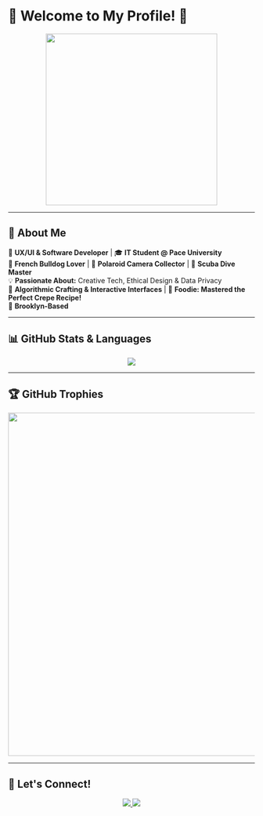 # 🌟 Welcome to My Profile! 🌟  

<p align="center">
  <img src="https://media0.giphy.com/media/v1.Y2lkPTc5MGI3NjExZnkwdmo3ZDFtbzU4ZWFzenVrNXp1ZGU4MG83YXJ3MHA2bGppbTMwcSZlcD12MV9pbnRlcm5hbF9naWZfYnlfaWQmY3Q9Zw/dV3GXudtLAbTi/giphy.gif" width="350"/>
</p>

---

## 🎨 About Me  
<div align="left">

🚀 **UX/UI & Software Developer** | 🎓 **IT Student @ Pace University**  
🐶 **French Bulldog Lover** | 📸 **Polaroid Camera Collector** | 🤿 **Scuba Dive Master**  
💡 **Passionate About:** Creative Tech, Ethical Design & Data Privacy  
🧵 **Algorithmic Crafting & Interactive Interfaces** | 🍓 **Foodie: Mastered the Perfect Crepe Recipe!**  
🗽 **Brooklyn-Based**
  
</div>


---

## 📊 GitHub Stats & Languages
<p align="center">
  <img src="https://github-readme-stats.vercel.app/api/top-langs/?username=Rwilly1&layout=compact&theme=tokyonight&langs_count=6&card_width=500" />
</p>

---

## 🏆 GitHub Trophies
<p align="center">
  <img src="https://github-profile-trophy.vercel.app/?username=Rwilly1&theme=onedark&row=2&column=4&margin-w=15&margin-h=15" width="700"/>
</p>

---

## 🚀 Let's Connect!
<p align="center">
  <a href="https://www.linkedin.com/in/remington-williams/" target="_blank">
    <img src="https://img.shields.io/badge/-LinkedIn-blue?style=for-the-badge&logo=linkedin&logoColor=white&link=https://www.linkedin.com/in/remington-williams/"/>
  </a>
  <a href="mailto:rw53783n@pace.edu">
    <img src="https://img.shields.io/badge/-Email-D14836?style=for-the-badge&logo=gmail&logoColor=white"/>
  </a>
</p>
